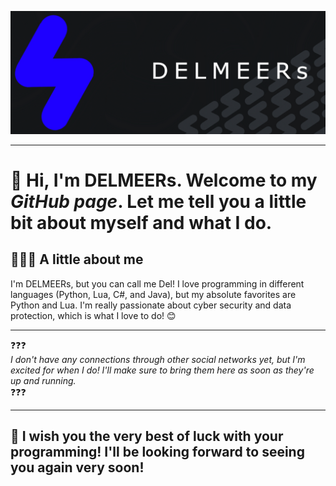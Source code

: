 ![pic](data/fon.jpg)
***
# 🚀 Hi, I'm __DELMEERs__. Welcome to my _GitHub page_. Let me tell you a little bit about myself and what I do.  

## 👨🏻‍💻 A little about me

I'm DELMEERs, but you can call me Del! I love programming in different languages (Python, Lua, C#, and Java), but my absolute favorites are Python and Lua. I'm really passionate about cyber security and data protection, which is what I love to do! 😊

***
❓❓❓  
_I don't have any connections through other social networks yet, but I'm excited for when I do! I'll make sure to bring them here as soon as they're up and running._  
❓❓❓
***

## 👋 I wish you the very best of luck with your programming! I'll be looking forward to seeing you again very soon!